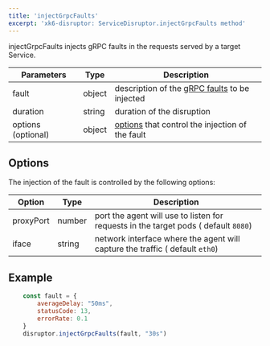 ```yaml
---
title: 'injectGrpcFaults'
excerpt: 'xk6-disruptor: ServiceDisruptor.injectGrpcFaults method'
---
```


injectGrpcFaults injects gRPC faults in the requests served by a target Service.

| Parameters | Type   | Description |
| ---------- | ------ | ------- |
| fault      | object | description of the [gRPC faults](/javascript-api/xk6-disruptor/api/faults/grpc) to be injected |
| duration   | string | duration of the disruption |
| options (optional)   | object | [options](#options) that control the injection of the fault |

## Options

The injection of the fault is controlled by the following options:

| Option    | Type   | Description |
| --------- | ------ | ------- |
| proxyPort | number | port the agent will use to listen for requests in the target pods ( default `8080`) |
| iface     | string | network interface where the agent will capture the traffic ( default `eth0`) |

## Example

<!-- eslint-skip -->

```javascript
    const fault = {
        averageDelay: "50ms",
        statusCode: 13,
        errorRate: 0.1
    }
    disruptor.injectGrpcFaults(fault, "30s")
```